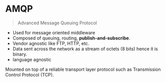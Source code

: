 # AMQP

> Advanced Message Queuing Protocol

- Used for message oriented middleware
- Composed of queuing, routing, **publish-and-subscribe**.
- Vendor agnostic like FTP, HTTP, etc.
- Data sent across the network as a stream of octets (8 bits) hence it is binary.
- language agnostic


Mounted on top of a reliable transport layer protocol such as Transmission Control Protocol (TCP).

